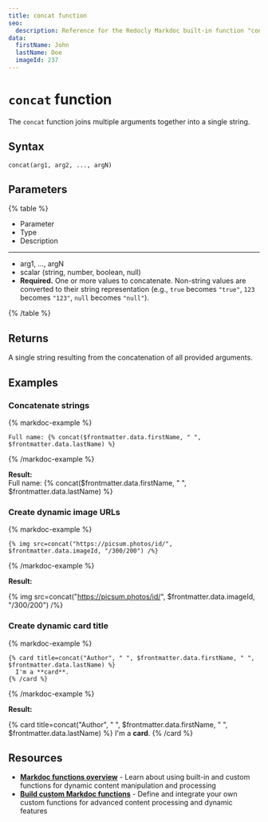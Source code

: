 ```yaml
---
title: concat function
seo:
  description: Reference for the Redocly Markdoc built-in function "concat".
data:
  firstName: John
  lastName: Doe
  imageId: 237
---
```


# `concat` function

The `concat` function joins multiple arguments together into a single string.

## Syntax

```markdoc
concat(arg1, arg2, ..., argN)
```

## Parameters

{% table %}

- Parameter
- Type
- Description

---

- arg1, ..., argN
- scalar (string, number, boolean, null)
- **Required.** One or more values to concatenate. Non-string values are converted to their string representation (e.g., `true` becomes `"true"`, `123` becomes `"123"`, `null` becomes `"null"`).

{% /table %}

## Returns

A single string resulting from the concatenation of all provided arguments.

## Examples

### Concatenate strings

{% markdoc-example %}
  ```markdoc {% process=false %}
  Full name: {% concat($frontmatter.data.firstName, " ", $frontmatter.data.lastName) %}
  ```
{% /markdoc-example %}

**Result:**\
Full name: {% concat($frontmatter.data.firstName, " ", $frontmatter.data.lastName) %}

### Create dynamic image URLs

{% markdoc-example %}
  ```markdoc {% process=false %}
  {% img src=concat("https://picsum.photos/id/", $frontmatter.data.imageId, "/300/200") /%}
  ```
{% /markdoc-example %}

**Result:**

{% img src=concat("https://picsum.photos/id/", $frontmatter.data.imageId, "/300/200") /%}

### Create dynamic card title

{% markdoc-example %}
  ```markdoc {% process=false %}
  {% card title=concat("Author", " ", $frontmatter.data.firstName, " ", $frontmatter.data.lastName) %}
    I'm a **card**.
  {% /card %}
  ```
{% /markdoc-example %}

**Result:**

{% card title=concat("Author", " ", $frontmatter.data.firstName, " ", $frontmatter.data.lastName) %}
    I'm a **card**.
{% /card %}

## Resources

- **[Markdoc functions overview](./index.md)** - Learn about using built-in and custom functions for dynamic content manipulation and processing
- **[Build custom Markdoc functions](../../customization/build-custom-function.md)** - Define and integrate your own custom functions for advanced content processing and dynamic features